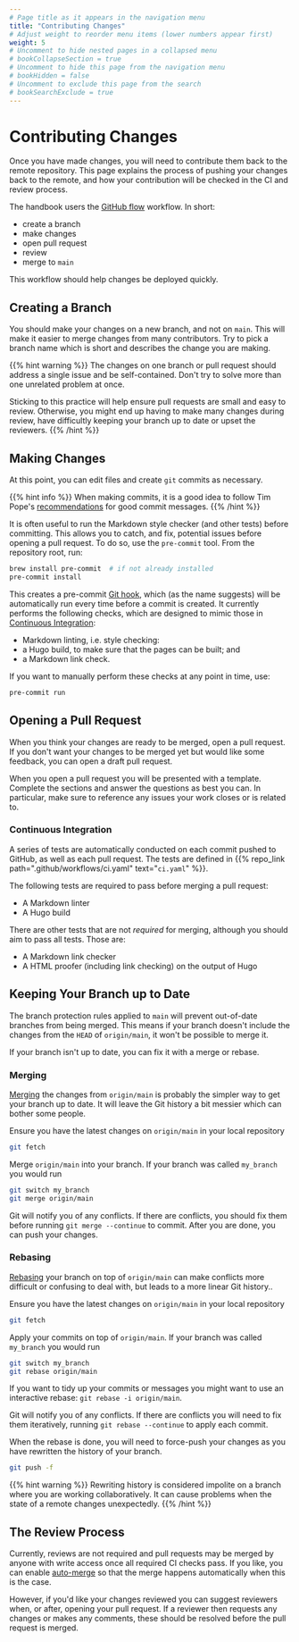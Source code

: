 ```yaml
---
# Page title as it appears in the navigation menu
title: "Contributing Changes"
# Adjust weight to reorder menu items (lower numbers appear first)
weight: 5
# Uncomment to hide nested pages in a collapsed menu
# bookCollapseSection = true
# Uncomment to hide this page from the navigation menu
# bookHidden = false
# Uncomment to exclude this page from the search
# bookSearchExclude = true
---
```


# Contributing Changes

Once you have made changes, you will need to contribute them back to the remote repository.
This page explains the process of pushing your changes back to the remote, and how your contribution will be checked in the CI and review process.

The handbook users the [GitHub flow](https://docs.github.com/en/get-started/quickstart/github-flow) workflow.
In short:

- create a branch
- make changes
- open pull request
- review
- merge to `main`

This workflow should help changes be deployed quickly.

## Creating a Branch

You should make your changes on a new branch, and not on `main`.
This will make it easier to merge changes from many contributors.
Try to pick a branch name which is short and describes the change you are making.

{{% hint warning %}}
The changes on one branch or pull request should address a
single issue and be self-contained.
Don't try to solve more than one unrelated problem at once.

Sticking to this practice will help ensure pull requests are small and easy to review.
Otherwise, you might end up having to make many changes during review, have difficultly keeping your branch up to date or upset the reviewers.
{{% /hint %}}

## Making Changes

At this point, you can edit files and create `git` commits as necessary.

{{% hint info %}}
When making commits, it is a good idea to follow Tim Pope's
[recommendations](https://tbaggery.com/2008/04/19/a-note-about-git-commit-messages.html)
for good commit messages.
{{% /hint %}}

It is often useful to run the Markdown style checker (and other tests) before committing.
This allows you to catch, and fix, potential issues before opening a pull request.
To do so, use the `pre-commit` tool.
From the repository root, run:

```bash
brew install pre-commit  # if not already installed
pre-commit install
```

This creates a pre-commit [Git hook](https://git-scm.com/book/en/v2/Customizing-Git-Git-Hooks),
which (as the name suggests) will be automatically run every time before a commit is created.
It currently performs the following checks, which are designed to mimic those in [Continuous Integration](#continuous-integration):

- Markdown linting, i.e. style checking:
- a Hugo build, to make sure that the pages can be built; and
- a Markdown link check.

If you want to manually perform these checks at any point in time, use:

```bash
pre-commit run
```

## Opening a Pull Request

When you think your changes are ready to be merged, open a pull request.
If you don't want your changes to be merged yet but would like some feedback, you can open a draft pull request.

When you open a pull request you will be presented with a template.
Complete the sections and answer the questions as best you can.
In particular, make sure to reference any issues your work closes or is related to.

### Continuous Integration

A series of tests are automatically conducted on each commit pushed to GitHub, as well as each pull request.
The tests are defined in {{% repo_link path=".github/workflows/ci.yaml" text="`ci.yaml`" %}}.

The following tests are required to pass before merging a pull request:

- A Markdown linter
- A Hugo build

There are other tests that are not *required* for merging, although you should aim to pass all tests.
Those are:

- A Markdown link checker
- A HTML proofer (including link checking) on the output of Hugo

## Keeping Your Branch up to Date

The branch protection rules applied to `main` will prevent out-of-date branches from being merged.
This means if your branch doesn't include the changes from the `HEAD` of `origin/main`, it won't be possible to merge it.

If your branch isn't up to date, you can fix it with a merge or rebase.

### Merging

[Merging](https://git-scm.com/book/en/v2/Git-Branching-Basic-Branching-and-Merging) the changes from `origin/main` is probably the simpler way to get your branch up to date.
It will leave the Git history a bit messier which can bother some people.

Ensure you have the latest changes on `origin/main` in your local repository

```bash
git fetch
```

Merge `origin/main` into your branch.
If your branch was called `my_branch` you would run

```bash
git switch my_branch
git merge origin/main
```

Git will notify you of any conflicts.
If there are conflicts, you should fix them before running `git merge --continue` to commit.
After you are done, you can push your changes.

### Rebasing

[Rebasing](https://git-scm.com/book/en/v2/Git-Branching-Rebasing) your branch on top of `origin/main` can make conflicts more difficult or confusing to deal with, but leads to a more linear Git history..

Ensure you have the latest changes on `origin/main` in your local repository

```bash
git fetch
```

Apply your commits on top of `origin/main`.
If your branch was called `my_branch` you would run

```bash
git switch my_branch
git rebase origin/main
```

If you want to tidy up your commits or messages you might want to use an interactive rebase: `git rebase -i origin/main`.

Git will notify you of any conflicts.
If there are conflicts you will need to fix them iteratively, running `git rebase --continue` to apply each commit.

When the rebase is done, you will need to force-push your changes as you have rewritten the history of your branch.

```bash
git push -f
```

{{% hint warning %}}
Rewriting history is considered impolite on a branch where you are working collaboratively.
It can cause problems when the state of a remote changes unexpectedly.
{{% /hint %}}

## The Review Process

Currently, reviews are not required and pull requests may be merged by anyone with write access once all required CI checks pass.
If you like, you can enable [auto-merge](https://docs.github.com/en/pull-requests/collaborating-with-pull-requests/incorporating-changes-from-a-pull-request/automatically-merging-a-pull-request) so that the merge happens automatically when this is the case.

However, if you'd like your changes reviewed you can suggest reviewers when, or after, opening your pull request.
If a reviewer then requests any changes or makes any comments, these should be resolved before the pull request is merged.
